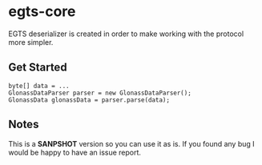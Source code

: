 # egts-core

EGTS deserializer is created in order to make working with the protocol more simpler.

## Get Started
    
    byte[] data = ...
    GlonassDataParser parser = new GlonassDataParser();
    GlonassData glonassData = parser.parse(data);    
    
## Notes

This is a **SANPSHOT** version so you can use it as is. If you found any bug I would be happy to have an issue report.